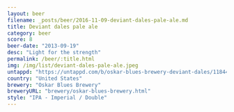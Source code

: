 ```yaml
---
layout: beer
filename: _posts/beer/2016-11-09-deviant-dales-pale-ale.md
title: Deviant dales pale ale
category: beer
score: 8
beer-date: "2013-09-19"
desc: "Light for the strength"
permalink: /beer/:title.html
img: /img/list/deviant-dales-pale-ale.jpeg
untappd: "https://untappd.com/b/oskar-blues-brewery-deviant-dales/11844"
country: "United States"
brewery: "Oskar Blues Brewery"
breweryURL: "brewery/oskar-blues-brewery.html"
style: "IPA - Imperial / Double"
---
```

